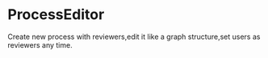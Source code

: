 # ProcessEditor
Create new process with reviewers,edit it like a graph structure,set users as reviewers any time.
